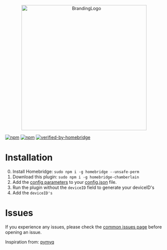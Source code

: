 <p align="center">
    <img src="https://github.com/iRayanKhan/Assets-Repo/blob/master/Chamberlain-Plugin-Branding.png?raw=true" alt="BrandingLogo" width="400” maxHeight="91" />
</p>

[![npm](https://badgen.net/npm/v/homebridge-chamberlain/latest)](https://www.npmjs.com/package/homebridge-chamberlain)
[![npm](https://badgen.net/npm/dt/homebridge-chamberlain)](https://www.npmjs.com/package/homebridge-chamberlain)
[![verified-by-homebridge](https://badgen.net/badge/homebridge/verified/purple)](https://github.com/homebridge/homebridge/wiki/Verified-Plugins)



# Installation
0) Install Homebridge:   ```sudo npm i -g homebridge --unsafe-perm```
1) Download this plugin: ```sudo npm i -g homebridge-chamberlain```
2) Add the [config parameters](https://github.com/iRayanKhan/homebridge-chamberlain/blob/master/config-example.MD) to your [config.json](https://github.com/nfarina/homebridge/blob/master/config-sample.json) file.
3) Run the plugin without the ```deviceID``` field to generate your deviceID's
4) Add the ```deviceID's```

# Issues
If you experience any issues, please check the [common issues page](https://github.com/iRayanKhan/homebridge-chamberlain/wiki/Common-Issues) before opening an issue.



Inspiration from:
[pymyq](https://github.com/arraylabs/pymyq/blob/master/pymyq/)
